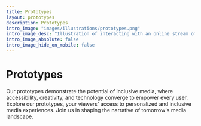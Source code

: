 ```yaml
---
title: Prototypes
layout: prototypes
description: Prototypes
intro_image: "images/illustrations/prototypes.png"
intro_image_desc: "Illustration of interacting with an online stream of a city panorama in futuristic style"
intro_image_absolute: false
intro_image_hide_on_mobile: false
---
```

# Prototypes

Our prototypes demonstrate the potential of inclusive media, where accessibility, creativity, and technology converge to empower every user. Explore our prototypes, your viewers' access to personalized and inclusive media experiences. Join us in shaping the narrative of tomorrow's media landscape.